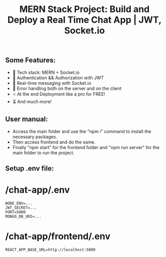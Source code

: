 <h1 align="center">MERN Stack Project: Build and Deploy a Real Time Chat App | JWT, Socket.io </h1>
<br>

<h2>Some Features:</h2>
<ul>
    <li>🌟 Tech stack: MERN + Socket.io</li>
    <li>🎃 Authentication && Authorization with JWT</li>
    <li>👾 Real-time messaging with Socket.io</li>
    <li>🐞 Error handling both on the server and on the client</li>
    <li>⭐ At the end Deployment like a pro for FREE!</li>
    <li>⏳  And much more!</li>
</ul>

<h2>User manual:</h2>
<ul>
    <li>Access the main folder and use the "npm i" command to install the necessary packages.</li>
    <li>Then access frontend and do the same.</li>
    <li>Finally "npm start" for the frontend folder and "npm run server" for the main folder to run the project.</li>
</ul>

<h2>Setup .env file:</h2>

# /chat-app/.env
```
NODE_ENV=...
JWT_SECRET=...
PORT=5000
MONGO_DB_URI=...
```

# /chat-app/frontend/.env
```
REACT_APP_BASE_URL=http://localhost:5000
```
